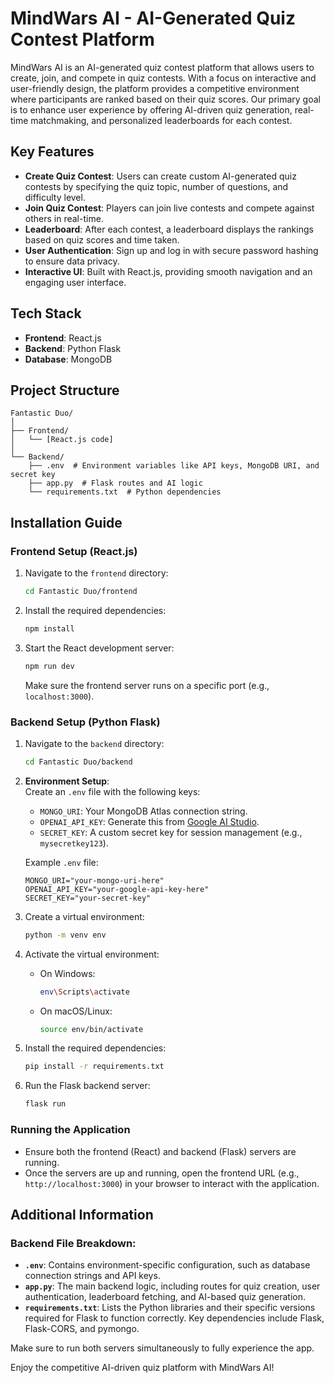 # MindWars AI - AI-Generated Quiz Contest Platform

MindWars AI is an AI-generated quiz contest platform that allows users to create, join, and compete in quiz contests. With a focus on interactive and user-friendly design, the platform provides a competitive environment where participants are ranked based on their quiz scores. Our primary goal is to enhance user experience by offering AI-driven quiz generation, real-time matchmaking, and personalized leaderboards for each contest.

## Key Features
- **Create Quiz Contest**: Users can create custom AI-generated quiz contests by specifying the quiz topic, number of questions, and difficulty level.
- **Join Quiz Contest**: Players can join live contests and compete against others in real-time.
- **Leaderboard**: After each contest, a leaderboard displays the rankings based on quiz scores and time taken.
- **User Authentication**: Sign up and log in with secure password hashing to ensure data privacy.
- **Interactive UI**: Built with React.js, providing smooth navigation and an engaging user interface.

## Tech Stack
- **Frontend**: React.js
- **Backend**: Python Flask
- **Database**: MongoDB

## Project Structure
```
Fantastic Duo/
│
├── Frontend/
│   └── [React.js code]
│
└── Backend/
    ├── .env  # Environment variables like API keys, MongoDB URI, and secret key
    ├── app.py  # Flask routes and AI logic
    └── requirements.txt  # Python dependencies
```

## Installation Guide

### Frontend Setup (React.js)
1. Navigate to the `frontend` directory:
   ```bash
   cd Fantastic Duo/frontend
   ```
2. Install the required dependencies:
   ```bash
   npm install
   ```
3. Start the React development server:
   ```bash
   npm run dev
   ```
   Make sure the frontend server runs on a specific port (e.g., `localhost:3000`).

### Backend Setup (Python Flask)
1. Navigate to the `backend` directory:
   ```bash
   cd Fantastic Duo/backend
   ```
2. **Environment Setup**:  
   Create an `.env` file with the following keys:
   - `MONGO_URI`: Your MongoDB Atlas connection string.
   - `OPENAI_API_KEY`: Generate this from [Google AI Studio](https://ai.google.dev/aistudio).
   - `SECRET_KEY`: A custom secret key for session management (e.g., `mysecretkey123`).

   Example `.env` file:
   ```env
   MONGO_URI="your-mongo-uri-here"
   OPENAI_API_KEY="your-google-api-key-here"
   SECRET_KEY="your-secret-key"
   ```

3. Create a virtual environment:
   ```bash
   python -m venv env
   ```
4. Activate the virtual environment:
   - On Windows:
     ```bash
     env\Scripts\activate
     ```
   - On macOS/Linux:
     ```bash
     source env/bin/activate
     ```

5. Install the required dependencies:
   ```bash
   pip install -r requirements.txt
   ```
6. Run the Flask backend server:
   ```bash
   flask run
   ```

### Running the Application
- Ensure both the frontend (React) and backend (Flask) servers are running.
- Once the servers are up and running, open the frontend URL (e.g., `http://localhost:3000`) in your browser to interact with the application.

## Additional Information

### Backend File Breakdown:
- **`.env`**: Contains environment-specific configuration, such as database connection strings and API keys.
- **`app.py`**: The main backend logic, including routes for quiz creation, user authentication, leaderboard fetching, and AI-based quiz generation.
- **`requirements.txt`**: Lists the Python libraries and their specific versions required for Flask to function correctly. Key dependencies include Flask, Flask-CORS, and pymongo.

Make sure to run both servers simultaneously to fully experience the app.

Enjoy the competitive AI-driven quiz platform with MindWars AI!
